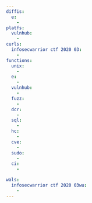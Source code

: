```yaml
---
diffis:
  e:
    -
platfs:
  vulnhub:
    -
curls:
  infosecwarrior ctf 2020 03:
    -
functions:
  unix:
    -
  e:
    -
  vulnhub:
    -
  fuzz:
    -
  dcr:
    -
  sql:
    -
  hc:
    -
  cve:
    -
  sudo:
    -
  ci:
    -

wals:
  infosecwarrior ctf 2020 03wu:
    -
---
```

